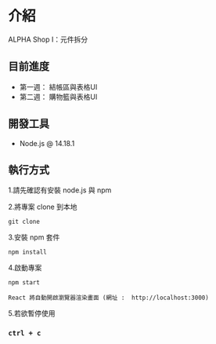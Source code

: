 # 介紹

ALPHA Shop I：元件拆分

## 目前進度
 - 第一週： 結帳區與表格UI
 - 第二週： 購物籃與表格UI

## 開發工具
 * Node.js @ 14.18.1

## 執行方式

1.請先確認有安裝 node.js 與 npm

2.將專案 clone 到本地

    git clone
    
3.安裝 npm 套件

    npm install

4.啟動專案

    npm start

    React 將自動開啟瀏覽器渲染畫面 (網址 :  http://localhost:3000)
  
5.若欲暫停使用

### `ctrl + c`